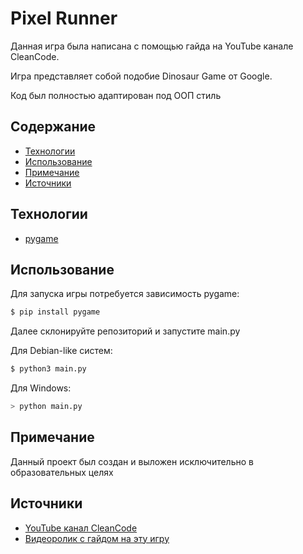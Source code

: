 # Pixel Runner

Данная игра была написана с помощью гайда на YouTube канале CleanCode.

Игра представляет собой подобие Dinosaur Game от Google.

Код был полностью адаптирован под ООП стиль

## Содержание

- [Технологии](#технологии)
- [Использование](#использование)
- [Примечание](#примечание)
- [Источники](#источники)

## Технологии

- [pygame](https://www.pygame.org/)

## Использование

Для запуска игры потребуется зависимость pygame:

```sh
$ pip install pygame
```

Далее склонируйте репозиторий и запустите main.py

Для Debian-like систем:

```sh
$ python3 main.py
```

Для Windows:

```sh
> python main.py
```

## Примечание

Данный проект был создан и выложен исключительно в образовательных целях

## Источники

- [YouTube канал CleanCode](https://www.youtube.com/@ClearCode)
- [Видеоролик с гайдом на эту игру](https://www.youtube.com/watch?v=AY9MnQ4x3zk)
